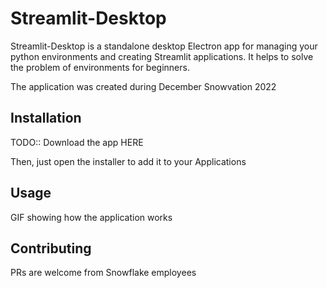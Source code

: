 # Streamlit-Desktop

Streamlit-Desktop is a standalone desktop Electron app for managing your python environments and creating Streamlit applications. It helps to solve the problem of environments for beginners.

The application was created during December Snowvation 2022

## Installation

TODO:: Download the app HERE

Then, just open the installer to add it to your Applications

## Usage

GIF showing how the application works

## Contributing

PRs are welcome from Snowflake employees
